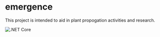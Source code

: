 # emergence

This project is intended to aid in plant propogation activities and research.


![.NET Core](https://github.com/carlingkirk/emergence/workflows/.NET%20Core/badge.svg)
